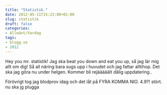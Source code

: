 ```yaml
---
title: "Statistik."
date: 2012-05-11T15:23:00+01:00
slug: statistik
draft: false
categories:
- Allmänt/Vardag
tags:
- blogg.se
- 2012
---
```

Hey you mr. statistik! Jag ska beat you down and eat you up, så jag lär mig allt om dig! Så all näring bara sugs upp i huvudet och jag fattar alltihop. Det ska jag göra nu under helgen. Kommer bli rejääääält dålig uppdatering..  
  
  
Förövrigt tog jag blodprov idag och det låt på FYRA KOMMA NIO. 4.9?! stört. nu ska jg plugga